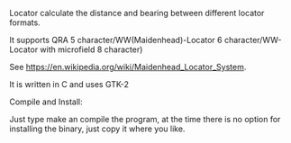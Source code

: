 Locator calculate the distance and bearing between different locator formats.

It supports QRA 5 character/WW(Maidenhead)-Locator 6 character/WW-Locator with microfield 8 character)

See https://en.wikipedia.org/wiki/Maidenhead_Locator_System.

It is written in C and uses GTK-2

Compile and Install:

Just type make an compile the program, at the time there is no option for installing the binary, just copy it where you like.
